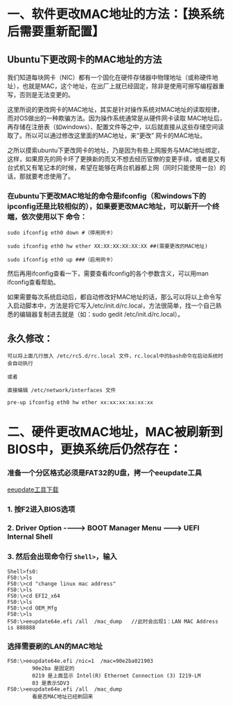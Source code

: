 
#  一、软件更改MAC地址的方法：【换系统后需要重新配置】


## Ubuntu下更改网卡的MAC地址的方法


我们知道每块网卡（NIC）都有一个固化在硬件存储器中物理地址（或称硬件地址），也就是MAC，这个地址，在出厂上就已经固定，除非是使用可擦写编程器重写，否则是无法变更的。

这里所说的更改网卡的MAC地址，其实是针对操作系统对MAC地址的读取规律，而对OS做出的一种欺骗方法。因为操作系统通常是从硬件网卡读取 MAC地址后，再存储在注册表（如windows）、配置文件等之中，以后就直接从这些存储空间读取了。所以可以通过修改这里面的MAC地址，来“更改” 网卡的MAC地址。

之所以摸索ubuntu下更改网卡的地址，乃是因为有些上网服务与MAC地址绑定，这样，如果原先的网卡坏了更换新的而又不想去经历官僚的变更手续，或者是又有台式机又有笔记本的时候，希望在能够在两台机器都上网（同时只能使用一台）的话，那就要考虑使用了。


### 在ubuntu下更改MAC地址的命令是ifconfig（和windows下的ipconfig还是比较相似的），如果要更改MAC地址，可以新开一个终端，依次使用以下    命令：
    
    sudo ifconfig eth0 down #（停用网卡）
    
    sudo ifconfig eth0 hw ether XX:XX:XX:XX:XX:XX ##(需要更改的MAC地址)
    
    sudo ifconfig eth0 up ###（启用网卡）

然后再用ifconfig查看一下，需要查看ifconfig的各个参数含义，可以用man ifconfig查看帮助。

如果需要每次系统启动后，都自动修改好MAC地址的话，那么可以将以上命令写入启动脚本中，方法是将它写入/etc/init.d/rc.local，方法很简单，找一个自己熟悉的编辑器复制进去就是（如：sudo gedit /etc/init.d/rc.local）。

## 永久修改：
    
    可以将上面几行放入 /etc/rcS.d/rc.local 文件，rc.local中的bash命令在启动系统时会自动执行
    
    或者
    
    直接编辑 /etc/network/interfaces 文件
    
    pre-up ifconfig eth0 hw ether xx:xx:xx:xx:xx:xx
    
    
    
    
#   二、硬件更改MAC地址，MAC被刷新到BIOS中，更换系统后仍然存在：



###  准备一个分区格式必须是FAT32的U盘，拷一个eeupdate工具
[eeupdate工具下载](https://github.com/hufenglin/hufenglin.github.io/blob/master/_posts/change%20linux%20mac%20address.zip)

### 1. 按F2进入BIOS选项

### 2. Driver Option ----> BOOT Manager Menu ---> UEFI Internal Shell

### 3. 然后会出现命令行 `Shell>`，输入

	Shell>fs0:
	FS0:\>ls
	FS0:\>cd "change linux mac address"
	FS0:\>ls
	FS0:\>cd EFI2_x64
	FS0:\>ls
	FS0:\>cd OEM_Mfg
	FS0:\>ls
	FS0:\>eeupdate64e.efi /all  /mac_dump   //此时会出现1：LAN MAC Address is 888888

### 选择需要刷的LAN的MAC地址

	FS0:\>eeupdate64e.efi /nic=1  /mac=90e2ba021903
			90e2ba 是固定的
			0219 是上面显示 Intel(R) Ethernet Connection (3) I219-LM
			03 是表示SDV3
	FS0:\>eeupdate64e.efi /all  /mac_dump   
            看是否MAC地址已经刷回来


	
